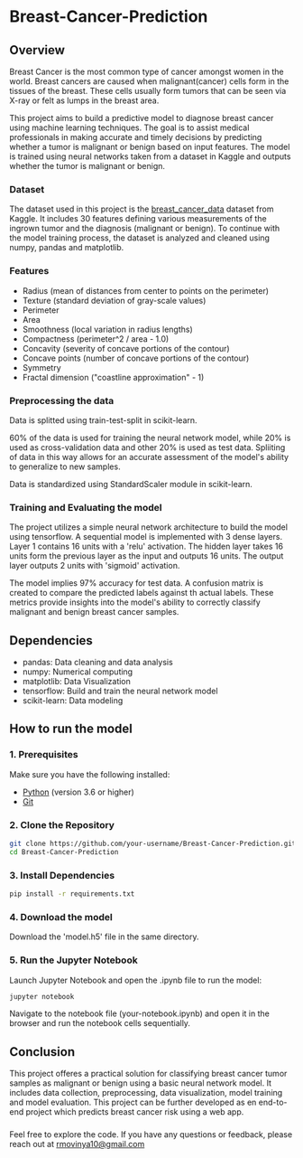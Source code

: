# Breast-Cancer-Prediction

## Overview 
Breast Cancer is the most common type of cancer amongst women in the world. Breast cancers are caused when malignant(cancer) cells form in the tissues of the breast. These cells usually form tumors that can be seen via X-ray or felt as lumps in the breast area.

This project aims to build a predictive model to diagnose breast cancer using machine learning techniques. The goal is to assist medical professionals in making accurate and timely decisions by predicting whether a tumor is malignant or benign based on input features. The model is trained using neural networks taken from a dataset in Kaggle and outputs whether the tumor is malignant or benign.

### Dataset
The dataset used in this project is the [breast_cancer_data](https://www.kaggle.com/datasets/yasserh/breast-cancer-dataset) dataset from Kaggle. It includes 30 features defining various measurements of the ingrown tumor and the diagnosis (malignant or benign).
To continue with the model training process, the dataset is analyzed and cleaned using numpy, pandas and matplotlib.

### Features

   * Radius (mean of distances from center to points on the perimeter)
   * Texture (standard deviation of gray-scale values)
   * Perimeter
   * Area
   * Smoothness (local variation in radius lengths)
   * Compactness (perimeter^2 / area - 1.0)
   * Concavity (severity of concave portions of the contour)
   * Concave points (number of concave portions of the contour)
   * Symmetry
   * Fractal dimension ("coastline approximation" - 1)

### Preprocessing the data

Data is splitted using train-test-split in scikit-learn.

60% of the data is used for training the neural network model, while 20% is used as cross-validation data and other 20% is used as test data. Spliiting of data in this way allows for an accurate assessment of the model's ability to generalize to new samples.

Data is standardized using StandardScaler module in scikit-learn.

### Training and Evaluating the model

The project utilizes a simple neural network architecture to build the model using tensorflow. A sequential model is implemented with 3 dense layers. Layer 1 contains 16 units with a 'relu' activation. The hidden layer takes 16 units form the previous layer as the input and outputs 16 units. The output layer outputs 2 units with 'sigmoid' activation. 

The model implies 97% accuracy for test data. A confusion matrix is created to compare the predicted labels against th actual labels. These metrics provide insights into the model's ability to correctly classify malignant and benign breast cancer samples.

## Dependencies

 * pandas: Data cleaning and data analysis
 * numpy: Numerical computing
 * matplotlib:  Data Visualization
 * tensorflow: Build and train the neural network model
 * scikit-learn: Data modeling

 ## How to run the model

 ### 1. Prerequisites

 Make sure you have the following installed:

- [Python](https://www.python.org/downloads/) (version 3.6 or higher)
- [Git](https://git-scm.com/)

### 2. Clone the Repository

```bash
git clone https://github.com/your-username/Breast-Cancer-Prediction.git
cd Breast-Cancer-Prediction
```

### 3. Install Dependencies

```bash
pip install -r requirements.txt
```
### 4. Download the model

Download the 'model.h5' file in the same directory.

### 5. Run the Jupyter Notebook

Launch Jupyter Notebook and open the .ipynb file to run the model:

```bash
jupyter notebook
```

Navigate to the notebook file (your-notebook.ipynb) and open it in the browser and run the notebook cells sequentially. 

## Conclusion

This project offeres a practical solution for classifying breast cancer tumor samples as malignant or benign using a basic neural network model. It includes data collection, preprocessing, data visualization, model training and model evaluation. This project can be further developed as en end-to-end project which predicts breast cancer risk using a web app.


### 
Feel free to explore the code. If you have any questions or feedback, please reach out at [rmovinya10@gmail.com](mailto:rmovinya10@gmail.com)




